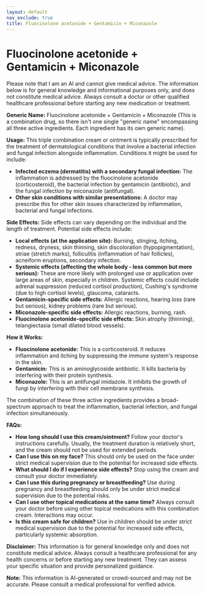 ```yaml
---
layout: default
nav_exclude: true
title: Fluocinolone acetonide + Gentamicin + Miconazole
---
```


# Fluocinolone acetonide + Gentamicin + Miconazole

Please note that I am an AI and cannot give medical advice. The information below is for general knowledge and informational purposes only, and does not constitute medical advice.  Always consult a doctor or other qualified healthcare professional before starting any new medication or treatment.

**Generic Name:** Fluocinolone acetonide + Gentamicin + Miconazole (This is a combination drug, so there isn't one single "generic name" encompassing all three active ingredients.  Each ingredient has its own generic name).


**Usage:** This triple combination cream or ointment is typically prescribed for the treatment of dermatological conditions that involve a bacterial infection and fungal infection alongside inflammation.  Conditions it might be used for include:

* **Infected eczema (dermatitis) with a secondary fungal infection:**  The inflammation is addressed by the fluocinolone acetonide (corticosteroid), the bacterial infection by gentamicin (antibiotic), and the fungal infection by miconazole (antifungal).
* **Other skin conditions with similar presentations:**  A doctor may prescribe this for other skin issues characterized by inflammation, bacterial and fungal infections.


**Side Effects:**  Side effects can vary depending on the individual and the length of treatment.  Potential side effects include:

* **Local effects (at the application site):** Burning, stinging, itching, redness, dryness, skin thinning, skin discoloration (hypopigmentation), striae (stretch marks), folliculitis (inflammation of hair follicles), acneiform eruptions, secondary infection.
* **Systemic effects (affecting the whole body - less common but more serious):** These are more likely with prolonged use or application over large areas of skin, especially in children.  Systemic effects could include adrenal suppression (reduced cortisol production), Cushing's syndrome (due to high cortisol levels), glaucoma, cataracts.
* **Gentamicin-specific side effects:**  Allergic reactions, hearing loss (rare but serious), kidney problems (rare but serious).
* **Miconazole-specific side effects:**  Allergic reactions, burning, rash.
* **Fluocinolone acetonide-specific side effects:**  Skin atrophy (thinning), telangiectasia (small dilated blood vessels).


**How it Works:**

* **Fluocinolone acetonide:** This is a corticosteroid. It reduces inflammation and itching by suppressing the immune system's response in the skin.
* **Gentamicin:** This is an aminoglycoside antibiotic. It kills bacteria by interfering with their protein synthesis.
* **Miconazole:** This is an antifungal imidazole. It inhibits the growth of fungi by interfering with their cell membrane synthesis.

The combination of these three active ingredients provides a broad-spectrum approach to treat the inflammation, bacterial infection, and fungal infection simultaneously.


**FAQs:**

* **How long should I use this cream/ointment?**  Follow your doctor's instructions carefully.  Usually, the treatment duration is relatively short, and the cream should not be used for extended periods.
* **Can I use this on my face?**  This should only be used on the face under strict medical supervision due to the potential for increased side effects.
* **What should I do if I experience side effects?**  Stop using the cream and consult your doctor immediately.
* **Can I use this during pregnancy or breastfeeding?** Use during pregnancy and breastfeeding should only be under strict medical supervision due to the potential risks.
* **Can I use other topical medications at the same time?**  Always consult your doctor before using other topical medications with this combination cream.  Interactions may occur.
* **Is this cream safe for children?** Use in children should be under strict medical supervision due to the potential for increased side effects, particularly systemic absorption.


**Disclaimer:** This information is for general knowledge only and does not constitute medical advice.  Always consult a healthcare professional for any health concerns or before starting any new treatment.  They can assess your specific situation and provide personalized guidance.


**Note:** This information is AI-generated or crowd-sourced and may not be accurate. Please consult a medical professional for verified advice.